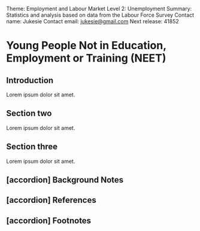 Theme: Employment and Labour Market
Level 2: Unemployment
Summary: Statistics and analysis based on data from the Labour Force Survey
Contact name: Jukesie
Contact email: jukesie@gmail.com
Next release: 41852

# Young People Not in Education, Employment or Training (NEET)

## Introduction

Lorem ipsum dolor sit amet.

## Section two

Lorem ipsum dolor sit amet.

## Section three

Lorem ipsum dolor sit amet.

## [accordion] Background Notes

## [accordion] References

## [accordion] Footnotes
